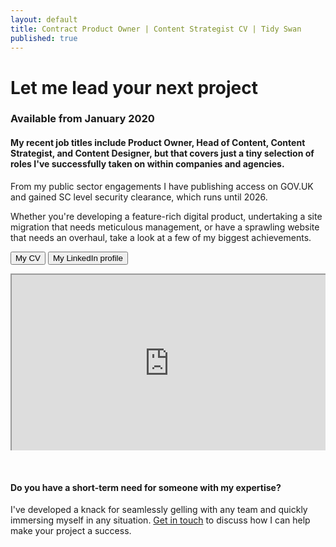 ```yaml
---
layout: default
title: Contract Product Owner | Content Strategist CV | Tidy Swan
published: true
---
```


# Let me lead your next project

### Available from January 2020

#### My recent job titles include Product Owner, Head of Content, Content Strategist, and Content Designer, but that covers just a tiny selection of roles I've successfully taken on within companies and agencies.

From my public sector engagements I have publishing access on GOV.UK and gained SC level security clearance, which runs until 2026.

Whether you're developing a feature-rich digital product, undertaking a site migration that needs meticulous management, or have a sprawling website that needs an overhaul, take a look at a few of my biggest achievements.

<a href="https://drive.google.com/file/d/1i7DcEVEZHrHPi5TwqTzrfX_4YTOf1i89/view" target="_blank"><button class="button">My CV</button></a> <a href="https://www.linkedin.com/in/dannychadburn/" target="_blank"><button class="button">My LinkedIn profile</button></a>

<style>.embed-container { position: relative; padding-bottom: 56.25%; height: 0; overflow: hidden; max-width: 100%; } .embed-container iframe, .embed-container object, .embed-container embed { position: absolute; top: 0; left: 0; width: 100%; height: 100%; }</style><div class='embed-container'><iframe src="https://drive.google.com/file/d/1i7DcEVEZHrHPi5TwqTzrfX_4YTOf1i89/preview"></iframe></div>

&nbsp;

#### Do you have a short-term need for someone with my expertise?

I've developed a knack for seamlessly gelling with any team and quickly immersing myself in any situation. [Get in touch](/contact) to discuss how I can help make your project a success.
